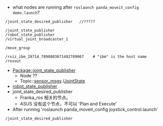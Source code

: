 
- what nodes are running after `roslaunch panda_moveit_config demo.launch`?

```
/joint_state_desired_publisher   //?????

/joint_state_publisher
/robot_state_publisher
/virtual_joint_broadcaster_1

/move_group

/rviz_ibm_28714_7890803671492789067    # "ibm" is the host name
/rosout
```
- [Package::joint_state_publisher](http://wiki.ros.org/joint_state_publisher)
   - Node ??
   - Topic::[sensor_msgs](http://docs.ros.org/api/sensor_msgs/html/index-msg.html)
            /[JointState](http://docs.ros.org/api/sensor_msgs/html/msg/JointState.html)
- [robot_state_publisher](http://wiki.ros.org/robot_state_publisher)
- joint_state_desired_publisher
    - Franka_ros 相关的节点。
    - ASUS 没有这个节点，不可以 'Plan and Execute'
- After running 'roslaunch panda_moveit_config joystick_control.launch'
```
/joint_state_desired_publisher
```

